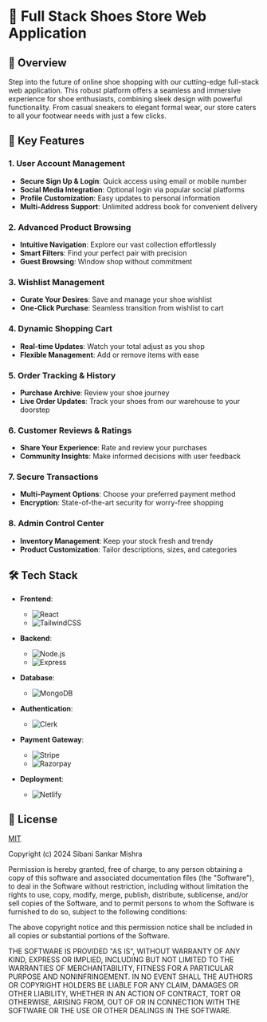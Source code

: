 # 👟 Full Stack Shoes Store Web Application

## 🌟 Overview

Step into the future of online shoe shopping with our cutting-edge full-stack web application. This robust platform offers a seamless and immersive experience for shoe enthusiasts, combining sleek design with powerful functionality. From casual sneakers to elegant formal wear, our store caters to all your footwear needs with just a few clicks.

## 🚀 Key Features

### 1. User Account Management
- **Secure Sign Up & Login**: Quick access using email or mobile number
- **Social Media Integration**: Optional login via popular social platforms
- **Profile Customization**: Easy updates to personal information
- **Multi-Address Support**: Unlimited address book for convenient delivery

### 2. Advanced Product Browsing
- **Intuitive Navigation**: Explore our vast collection effortlessly
- **Smart Filters**: Find your perfect pair with precision
- **Guest Browsing**: Window shop without commitment

### 3. Wishlist Management
- **Curate Your Desires**: Save and manage your shoe wishlist
- **One-Click Purchase**: Seamless transition from wishlist to cart

### 4. Dynamic Shopping Cart
- **Real-time Updates**: Watch your total adjust as you shop
- **Flexible Management**: Add or remove items with ease

### 5. Order Tracking & History
- **Purchase Archive**: Review your shoe journey
- **Live Order Updates**: Track your shoes from our warehouse to your doorstep

### 6. Customer Reviews & Ratings
- **Share Your Experience**: Rate and review your purchases
- **Community Insights**: Make informed decisions with user feedback

### 7. Secure Transactions
- **Multi-Payment Options**: Choose your preferred payment method
- **Encryption**: State-of-the-art security for worry-free shopping

### 8. Admin Control Center
- **Inventory Management**: Keep your stock fresh and trendy
- **Product Customization**: Tailor descriptions, sizes, and categories

## 🛠️ Tech Stack

- **Frontend**: 
  - ![React](https://img.shields.io/badge/-React-61DAFB?style=flat-square&logo=react&logoColor=black)
  - ![TailwindCSS](https://img.shields.io/badge/-TailwindCSS-38B2AC?style=flat-square&logo=tailwind-css&logoColor=white)

- **Backend**: 
  - ![Node.js](https://img.shields.io/badge/-Node.js-339933?style=flat-square&logo=node.js&logoColor=white)
  - ![Express](https://img.shields.io/badge/-Express-000000?style=flat-square&logo=express&logoColor=white)

- **Database**: 
  - ![MongoDB](https://img.shields.io/badge/-MongoDB-47A248?style=flat-square&logo=mongodb&logoColor=white)

- **Authentication**: 
  - ![Clerk](https://img.shields.io/badge/-Clerk-7B68EE?style=flat-square&logo=clerk&logoColor=white)

- **Payment Gateway**: 
  - ![Stripe](https://img.shields.io/badge/-Stripe-008CDD?style=flat-square&logo=stripe&logoColor=white)
  - ![Razorpay](https://img.shields.io/badge/-Razorpay-02042B?style=flat-square&logo=razorpay&logoColor=white)

- **Deployment**: 
  - ![Netlify](https://img.shields.io/badge/-Netlify-00C7B7?style=flat-square&logo=netlify&logoColor=white)

## 📄 License

[MIT](https://choosealicense.com/licenses/mit/)

Copyright (c) 2024 Sibani Sankar Mishra

Permission is hereby granted, free of charge, to any person obtaining a copy
of this software and associated documentation files (the "Software"), to deal
in the Software without restriction, including without limitation the rights
to use, copy, modify, merge, publish, distribute, sublicense, and/or sell
copies of the Software, and to permit persons to whom the Software is
furnished to do so, subject to the following conditions:

The above copyright notice and this permission notice shall be included in all
copies or substantial portions of the Software.

THE SOFTWARE IS PROVIDED "AS IS", WITHOUT WARRANTY OF ANY KIND, EXPRESS OR
IMPLIED, INCLUDING BUT NOT LIMITED TO THE WARRANTIES OF MERCHANTABILITY,
FITNESS FOR A PARTICULAR PURPOSE AND NONINFRINGEMENT. IN NO EVENT SHALL THE
AUTHORS OR COPYRIGHT HOLDERS BE LIABLE FOR ANY CLAIM, DAMAGES OR OTHER
LIABILITY, WHETHER IN AN ACTION OF CONTRACT, TORT OR OTHERWISE, ARISING FROM,
OUT OF OR IN CONNECTION WITH THE SOFTWARE OR THE USE OR OTHER DEALINGS IN THE
SOFTWARE.
